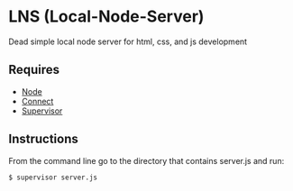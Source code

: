LNS (Local-Node-Server)
=============

Dead simple local node server for html, css, and js development

Requires
-------

* [Node](http://nodejs.org/)
* [Connect](http://www.senchalabs.org/connect/)
* [Supervisor](https://github.com/isaacs/node-supervisor)

Instructions
-------

From the command line go to the directory that contains server.js and run:

    $ supervisor server.js